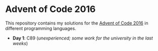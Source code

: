 # Advent of Code 2016
This repository contains my solutions for the [Advent of Code 2016](http://adventofcode.com/) in different programming languages.

* **Day 1**: C89 (*unexperienced; some work for the university in the last weeks*)
